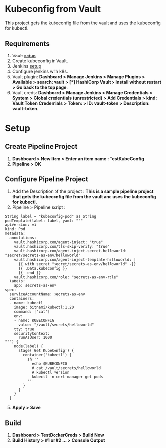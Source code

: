 # Kubeconfig from Vault
This project gets the kubeconfig file from the vault and uses the kubeconfig for kubectl.

## Requirements
1. Vault [setup](https://github.com/vinaykagithapu/kubernetesDeployments/tree/main/vault/helm)
2. Create kubeconfig in Vault.
3. Jenkins [setup](../README.md) 
4. Configure jenkins with k8s.
5. Vault plugin: **Dashboard > Manage Jenkins > Manage Plugins > Available > search: vault > [*] HashiCorp Vault > Install without restart > Go back to the top page**.
6. Vault creds: **Dashboard > Manage Jenkins > Manage Credentials > System > Global credentials (unrestricted) > Add Credentials > kind: Vault Token Credentials > Token: <token> > ID: vault-token > Description: vault-token**.


# Setup
## Create Pipeline Project
1. **Dashboard > New Item > Enter an item name : TestKubeConfig**
2. **Pipeline > OK**

## Configure Pipeline Project
1. Add the Description of the project : **This is a sample pipeline project that gets the kubeconfig file from the vault and uses the kubeconfig for kubectl.**
4. Pipeline > Pipeline script :
```shell
String label = "kubeconfig-pod" as String
podTemplate(label: label, yaml: """
apiVersion: v1
kind: Pod
metadata:
  annotations:
    vault.hashicorp.com/agent-inject: "true"
    vault.hashicorp.com/tls-skip-verify: "true"
    vault.hashicorp.com/agent-inject-secret-helloworld: "secret/secrets-as-env/helloworld"
    vault.hashicorp.com/agent-inject-template-helloworld: |
      {{ with secret "secret/secrets-as-env/helloworld" -}}
      {{ .Data.kubeconfig }}
      {{- end }}
    vault.hashicorp.com/role: "secrets-as-env-role"
  labels:
    app: secrets-as-env
spec:
  serviceAccountName: secrets-as-env
  containers:
  - name: kubectl
    image: bitnami/kubectl:1.20
    command: ['cat']
    env:
    - name: KUBECONFIG
      value: "/vault/secrets/helloworld"
    tty: true
    securityContext:
      runAsUser: 1000
""") {
    node(label) {
      stage('Get KubeConfig') {
        container('kubectl') { 
          sh'''
            echo $KUBECONFIG
            # cat /vault/secrets/helloworld
            # kubectl version
            kubectl -n cert-manager get pods
          '''
        }
      }
    }
  }

```
5. **Apply > Save**

## Build
1. **Dashboard > TestDockerCreds > Build Now**
2. **Build History > #1 or #2 ... > Console Output**